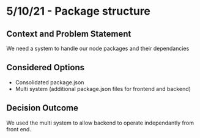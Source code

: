 # 5/10/21 - Package structure
## Context and Problem Statement

We need a system to handle our node packages and their dependancies

## Considered Options

* Consolidated package.json
* Multi system (additional package.json files for frontend and backend)

## Decision Outcome

We used the multi system to allow backend to operate independantly from front end.